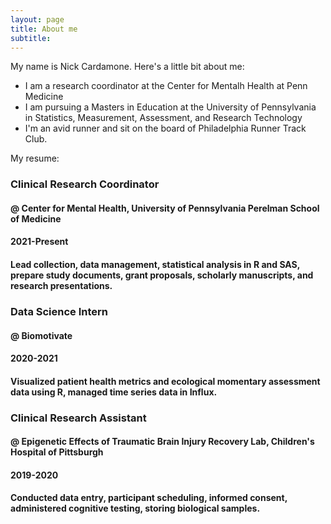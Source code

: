 ```yaml
---
layout: page
title: About me
subtitle: 
---
```


My name is Nick Cardamone. Here's a little bit about me:

- I am a research coordinator at the Center for Mentalh Health at Penn Medicine
- I am pursuing a Masters in Education at the University of Pennsylvania in Statistics, Measurement, Assessment, and Research Technology
- I'm an avid runner and sit on the board of Philadelphia Runner Track Club.

My resume:

### Clinical Research Coordinator
#### @ Center for Mental Health, University of Pennsylvania Perelman School of Medicine 
#### 2021-Present 
#### Lead collection, data management, statistical analysis in R and SAS, prepare study documents, grant proposals, scholarly manuscripts, and research presentations.
### Data Science Intern
#### @ Biomotivate 
#### 2020-2021 
#### Visualized patient health metrics and ecological momentary assessment data using R, managed time series data in Influx.
### Clinical Research Assistant
#### @ Epigenetic Effects of Traumatic Brain Injury Recovery Lab, Children's Hospital of Pittsburgh 
#### 2019-2020 
#### Conducted data entry, participant scheduling, informed consent, administered cognitive testing, storing biological samples.

